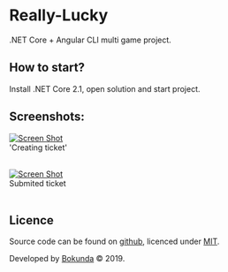 # Really-Lucky
.NET Core + Angular CLI multi game project.

## How to start? ##
Install .NET Core 2.1, open solution and start project.

## Screenshots:

[![Screen Shot](https://i.imgur.com/1kshUIV.png)](#)<br>
'Creating ticket'<br><br>

[![Screen Shot](https://i.imgur.com/9FVIEmf.png)](#)<br>
Submited ticket<br><br>


## Licence

Source code can be found on [github](https://github.com/georgeOsdDev/markdown-edit), licenced under [MIT](http://opensource.org/licenses/mit-license.php).

Developed by [Bokunda](#) 
© 2019.
